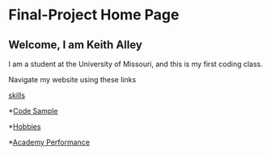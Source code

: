 # Final-Project Home Page
## Welcome, I am Keith Alley

I am a student at the University of Missouri, and this is my first coding class.

Navigate my website using these links

[skills](https://github.com/kalley810/.-skills.md)

*[Code Sample](./code_sample.md)

*[Hobbies](./hobby.md)

*[Academy Performance](./marks.md)


